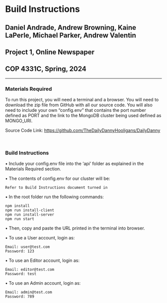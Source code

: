 # Build Instructions


## Daniel Andrade, Andrew Browning, Kaine LaPerle, Michael Parker, Andrew Valentin


## Project 1, Online Newspaper


## COP 4331C, Spring, 2024


________________________________________


### Materials Required

To run this project, you will need a terminal and a browser. You will need to download the zip file from GitHub with all our source code. You will also need to include your own “config.env” that contains the port number defined as PORT and the link to the MongoDB cluster being used defined as MONGO_URI.

Source Code Link: https://github.com/TheDailyDannyHooligans/DailyDanny

 
### Build Instructions

•	Include your config.env file into the ‘api’ folder as explained in the Materials Required section.

•	The contents of config.env for our cluster will be:
```
Refer to Build Instructions document turned in
```
•	In the root folder run the following commands:
```
npm install
npm run install-client
npm run install-server
npm run start
```
•	Then, copy and paste the URL printed in the terminal into browser.

•	To use a User account, login as:
```
Email: user@test.com 
Password: 123
```
•	To use an Editor account, login as:
```
Email: editor@test.com 
Password: test
```
•	To use an Admin account, login as:
```
Email: admin@test.com 
Password: 789
```
